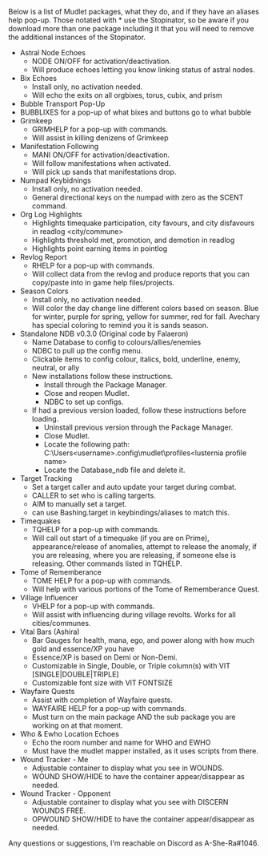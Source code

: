 Below is a list of Mudlet packages, what they do, and if they have an aliases help pop-up. Those notated with * use the Stopinator, so be aware if you download more than one package including it that you will need to remove the additional instances of the Stopinator.

 - Astral Node Echoes
   - NODE ON/OFF for activation/deactivation.
   - Will produce echoes letting you know linking status of astral nodes.
 - Bix Echoes
   - Install only, no activation needed.
   - Will echo the exits on all orgbixes, torus, cubix, and prism
 - Bubble Transport Pop-Up
  - BUBBLIXES for a pop-up of what bixes and buttons go to what bubble
 - Grimkeep
   - GRIMHELP for a pop-up with commands.
   - Will assist in killing denizens of Grimkeep
 - Manifestation Following
   - MANI ON/OFF for activation/deactivation.
   - Will follow manifestations when activated.
   - Will pick up sands that manifestations drop.
 - Numpad Keybidnings
   - Install only, no activation needed.
   - General directional keys on the numpad with zero as the SCENT command.
 - Org Log Highlights
   - Highlights timequake participation, city favours, and city disfavours in readlog <city/commune>
   - Highlights threshold met, promotion, and demotion in readlog <guild>
   - Highlights point earning items in pointlog
 - Revlog Report
   - RHELP for a pop-up with commands.
   - Will collect data from the revlog and produce reports that you can copy/paste into in game help files/projects.
 - Season Colors
   - Install only, no activation needed.
   - Will color the day change line different colors based on season. Blue for winter, purple for spring, yellow for summer, red for fall. Avechary has special coloring to remind you it is sands season.
 - Standalone NDB v0.3.0 (Original code by Falaeron)
   - Name Database to config to colours/allies/enemies
   - NDBC to pull up the config menu.
   - Clickable items to config colour, italics, bold, underline, enemy, neutral, or ally
   - New installations follow these instructions.
     - Install through the Package Manager.
	 - Close and reopen Mudlet.
	 - NDBC to set up configs.
   - If had a previous version loaded, follow these instructions before loading.
     - Uninstall previous version through the Package Manager.
	 - Close Mudlet.
     - Locate the following path: C:\Users\<username>\.config\mudlet\profiles\<lusternia profile name>
	 - Locate the Database_ndb file and delete it.
 - Target Tracking
   - Set a target caller and auto update your target during combat.
   - CALLER <name> to set who is calling targerts.
   - AIM <name> to manually set a target.
   - can use Bashing.target in keybindings/aliases to match this.
 - Timequakes
   - TQHELP for a pop-up with commands.
   - Will call out start of a timequake (if you are on Prime), appearance/release of anomalies, attempt to release the anomaly, if you are releasing, where you are releasing, if someone else is releasing. Other commands listed in TQHELP.
 - Tome of Rememberance
   - TOME HELP for a pop-up with commands.
   - Will help with various portions of the Tome of Rememberance Quest.
 - Village Influencer
   - VHELP for a pop-up with commands.
   - Will assist with influencing during village revolts. Works for all cities/communes.
 - Vital Bars (Ashira)
   - Bar Gauges for health, mana, ego, and power along with how much gold and essence/XP you have
   - Essence/XP is based on Demi or Non-Demi. 
   - Customizable in Single, Double, or Triple column(s) with VIT [SINGLE|DOUBLE|TRIPLE]
   - Customizable font size with VIT FONTSIZE <number>
 - Wayfaire Quests
   - Assist with completion of Wayfaire quests.
   - WAYFAIRE HELP for a pop-up with commands.
   - Must turn on the main package AND the sub package you are working on at that moment.
 - Who & Ewho Location Echoes
   - Echo the room number and name for WHO and EWHO
   - Must have the mudlet mapper installed, as it uses scripts from there.
 - Wound Tracker - Me
   - Adjustable container to display what you see in WOUNDS.
   - WOUND SHOW/HIDE to have the container appear/disappear as needed.
 - Wound Tracker - Opponent
   - Adjustable container to display what you see with DISCERN <player> WOUNDS FREE.
   - OPWOUND SHOW/HIDE to have the container appear/disappear as needed.

Any questions or suggestions, I'm reachable on Discord as A-She-Ra#1046.